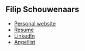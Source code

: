 ## Filip Schouwenaars

- [Personal website](https://fliptech.be)
- [Resume](https://www.fliptech.be/resume_filip_schouwenaars.pdf)
- [LinkedIn](https://www.linkedin.com/in/filip-schouwenaars-b576b74a)
- [Angellist](https://angel.co/filipsch)
